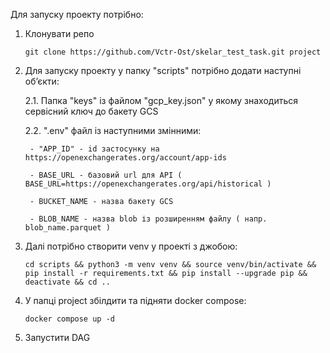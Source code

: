 Для запуску проекту потрібно:

1. Клонувати репо

   ```git clone https://github.com/Vctr-Ost/skelar_test_task.git project```

3. Для запуску проекту у папку "scripts" потрібно додати наступні обʼєкти:

   2.1. Папка "keys" із файлом "gcp_key.json" у якому знаходиться сервісний ключ до бакету GCS

   2.2. ".env" файл із наступними змінними:

        - "APP_ID" - id застосунку на https://openexchangerates.org/account/app-ids
        
        - BASE_URL - базовий url для API ( BASE_URL=https://openexchangerates.org/api/historical )
        
        - BUCKET_NAME - назва бакету GCS
        
        - BLOB_NAME - назва blob із розширенням файлу ( напр. blob_name.parquet )


4. Далі потрібно створити venv у проекті з джобою:

   ```cd scripts && python3 -m venv venv && source venv/bin/activate && pip install -r requirements.txt && pip install --upgrade pip && deactivate && cd ..```


5. У папці project збілдити та підняти docker compose:

   ```docker compose up -d```

6. Запустити DAG

